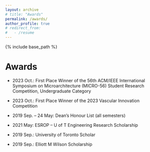 ```yaml
---
layout: archive
# title: "Awards"
permalink: /awards/
author_profile: true
# redirect_from:
#   - /resume
---
```


{% include base_path %}


Awards
======

* 2023 Oct.: First Place Winner of the 56th ACM/IEEE International Symposium on Microarchitecture (MICRO-56) Student Research Competition, Undergraduate Category

* 2023 Oct.: First Place Winner of the 2023 Vascular Innovation Competition

* 2019 Sep. – 24 May: Dean’s Honour List (all semesters)

* 2021 May: ESROP – U of T Engineering Research Scholarship

* 2019 Sep.: University of Toronto Scholar

* 2019 Sep.: Elliott M Wilson Scholarship                                 
